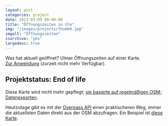 ```yaml
---
layout: post
categories: project
date: 2013-03-09 00:00:00
title: "Öffnungszeiten in Ulm"
img: "/images/projects/thumb0.jpg" 
imgalt: "Öffnungszeiten"
isarchive: "yes"
largedesc: true
---
```


Was hat aktuell geöffnet? Ulmer Öffnungszeiten auf einer Karte.<br/>
<a href="http://oeffnungszeiten.ulmApi.de" title="Öffnungszeiten in Ulm">Zur Anwendung</a> (zurzeit nicht mehr Verfügbar). 

## Projektstatus: End of life

Diese Karte wird nicht mehr gepflegt; [sie basierte auf regelmäßigen OSM-Datenexporten](https://github.com/cmichi/ulm-opening-hours). 

Heutzutage gibt es mit der [Overpass API](http://wiki.openstreetmap.org/wiki/Overpass_API) einen praktischeren Weg, immer die aktuellsten Daten direkt aus der OSM abzufragen. Ein Beispiel ist [diese Karte](http://openingh.openstreetmap.de/).





